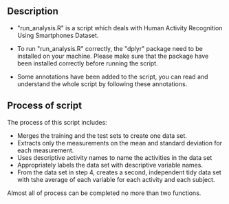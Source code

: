 ## Description
- "run_analysis.R" is a script which deals with Human Activity Recognition Using Smartphones Dataset.

- To run "run_analysis.R" correctly, the "dplyr" package need to be installed on your machine. Please make sure that the package have been installed correctly before running the script.

- Some annotations have been added to the script, you can read and understand the whole script by following these annotations.

## Process of script
The process of this script includes:

- Merges the training and the test sets to create one data set.
- Extracts only the measurements on the mean and standard deviation for each measurement. 
- Uses descriptive activity names to name the activities in the data set
- Appropriately labels the data set with descriptive variable names. 
- From the data set in step 4, creates a second, independent tidy data set with tshe average of each variable for each activity and each subject.

Almost all of process can be completed no more than two functions.